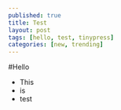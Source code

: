 ```yaml
---
published: true
title: Test
layout: post
tags: [hello, test, tinypress]
categories: [new, trending]
---
```

#Hello
* This 
* is 
* test